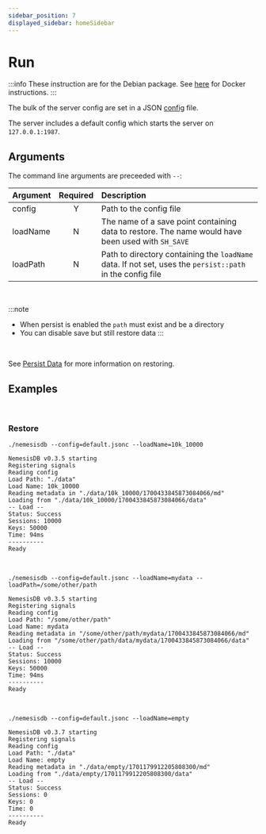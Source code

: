 ```yaml
---
sidebar_position: 7
displayed_sidebar: homeSidebar
---
```


# Run

:::info
These instruction are for the Debian package. See [here](/category/docker) for Docker instructions.
:::

The bulk of the server config are set in a JSON [config](./config) file.

The server includes a default config which starts the server on `127.0.0.1:1987`.


## Arguments

The command line arguments are preceeded with `--`:

|Argument|Required|Description|
|:---|:---:|:---|
|config|Y|Path to the config file|
|loadName|N|The name of a save point containing data to restore. The name would have been used with `SH_SAVE`|
|loadPath|N|Path to directory containing the `loadName` data. If not set, uses the `persist::path` in the config file|

<br/>

:::note
- When persist is enabled the `path` must exist and be a directory
- You can disable save but still restore data
:::


<br/>

See [Persist Data](./persist) for more information on restoring.


## Examples

<br/>

### Restore

``` title="Start and restore, using path in config"
./nemesisdb --config=default.jsonc --loadName=10k_10000

NemesisDB v0.3.5 starting
Registering signals
Reading config
Load Path: "./data"
Load Name: 10k_10000
Reading metadata in "./data/10k_10000/1700433845873084066/md"
Loading from "./data/10k_10000/1700433845873084066/data"
-- Load --
Status: Success
Sessions: 10000
Keys: 50000
Time: 94ms
----------
Ready
```

<br/>

``` title="Start and restore with alternative path"
./nemesisdb --config=default.jsonc --loadName=mydata --loadPath=/some/other/path

NemesisDB v0.3.5 starting
Registering signals
Reading config
Load Path: "/some/other/path"
Load Name: mydata
Reading metadata in "/some/other/path/mydata/1700433845873084066/md"
Loading from "/some/other/path/data/mydata/1700433845873084066/data"
-- Load --
Status: Success
Sessions: 10000
Keys: 50000
Time: 94ms
----------
Ready
```

<br/>


``` title="Load name exists but contains no data (not an error)"
./nemesisdb --config=default.jsonc --loadName=empty

NemesisDB v0.3.7 starting
Registering signals
Reading config
Load Path: "./data"
Load Name: empty
Reading metadata in "./data/empty/1701179912205808300/md"
Loading from "./data/empty/1701179912205808300/data"
-- Load --
Status: Success 
Sessions: 0
Keys: 0
Time: 0
----------
Ready
```

